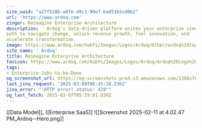 ```yaml
---
site_uuid: "a27f528b-a0fe-49c1-90e7-bad51b5cd0b2"
url: 'https://www.ardoq.com'
zinger: Reimagine Enterprise Architecture
description:   Ardoq's data-driven platform unites your enterprise views, charting a clear
path to navigate change, unlock revenue growth, fuel innovation, and
accelerate transformation.
image: https://www.ardoq.com/hubfs/Images/Logos/Ardoq/Other/ardoq%20logo%20on%20purple%20background.png
site_name: ' Ardoq'
title: Reimagine Enterprise Architecture
favicon: https://www.ardoq.com/hubfs/Images/Logos/Ardoq/Ardoq%20Logo%20emblem%20icon%20wink.svg
tags:
- Enterprise-Jobs-to-be-Done
og_screenshot_url: https://og-screenshots-prod.s3.amazonaws.com/1366x768/80/false/4ff0c73628f175ce346bf5ce8eb1a846297aae9ac7bf5e3b6d9718b778b790e0.jpeg
last_jina_request: '2025-03-09T06:45:18.236Z'
jina_error: "'HTTP error! status: 429'"
og_last_fetch: 2025-03-07T05:19:01.830Z
---
```

[[Data Model]], [[Enterprise SaaS]]
![[Screenshot 2025-02-11 at 4.02.47 PM_Ardoq--Hero.png]]
